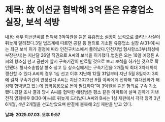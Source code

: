# **제목: 故 이선균 협박해 3억 뜯은 유흥업소 실장, 보석 석방**

  내용: 배우 이선균씨를 협박해 3억여원을 뜯은 유흥업소 실장이 보석으로 풀려난 사실이 뒤늦게 알려졌다.3일 법조계에 따르면 공갈 등 혐의로 기소된 유흥업소 실장 A(31·여)씨는 최근 보석 허가 결정에 따라 인천구치소에서 풀려났다.인천지법 형사항소3부(최성배 부장판사)는 지난달 26일 직권으로 A씨의 보석을 허가했다.법원은 오는 16일 예정된 A씨의 항소심 선고 공판에 앞서 구속기간이 만료될 것으로 보고 보석을 허가한 것으로 확인됐다. 형사소송법상 항소·상고 등 상소심에서는 구속기간을 2개월씩 최대 3차례까지 갱신할 수 있다.A씨의 경우 1심 선고 이후 지난해 12월 31일부터 지난 5월 8일까지 3회에 걸쳐 구속기간이 연장됐다.A씨는 지난 2023년 9월 이씨에게 전화해 “휴대전화가 해킹돼 협박받고 있는데 입막음용으로 돈이 필요하다”며 3억원을 뜯은 혐의로 구속 기소됐다.경찰 조사 결과 당시 A씨를 협박한 해킹범은 평소 같은 아파트에 살며 친하게 지낸 전직 영화배우 B(30·여)씨로 뒤늦게 드러났다.A씨와 B씨는 1심 재판에서 각각 징역 3년 6개월, 4년 2개월을 선고받았으며 판결에 불복해 2심 재판을 받고 있다.

  **날짜: 2025.07.03. 오후 9:57**